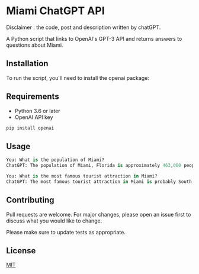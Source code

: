 

# Miami ChatGPT API

Disclaimer : the code, post and description written by chatGPT.

A Python script that links to OpenAI's GPT-3 API and returns answers to questions about Miami.
## Installation

To run the script, you'll need to install the openai package:

## Requirements
- Python 3.6 or later
- OpenAI API key

```bash
pip install openai
```

## Usage

```python
You: What is the population of Miami?
ChatGPT: The population of Miami, Florida is approximately 463,000 people.

You: What is the most famous tourist attraction in Miami?
ChatGPT: The most famous tourist attraction in Miami is probably South Beach, known for its beautiful beaches, Art Deco architecture, and vibrant nightlife.
```

## Contributing

Pull requests are welcome. For major changes, please open an issue first
to discuss what you would like to change.

Please make sure to update tests as appropriate.

## License

[MIT](https://choosealicense.com/licenses/mit/)
